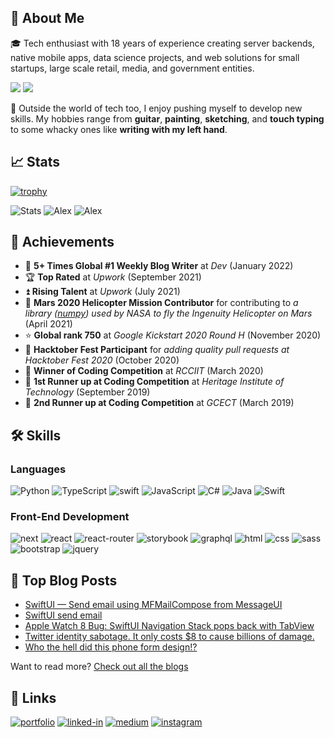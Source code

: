 ## 🚀 About Me

🎓 Tech enthusiast with 18 years of experience creating server backends, native mobile apps, data science projects, and web solutions for small startups, large scale retail, media, and government entities.

![](https://visitor-badge.laobi.icu/badge?page_id=protyagov.protyagov)
![](https://img.shields.io/website?url=https%3A%2F%2Fmartspec.com)

🎸 Outside the world of tech too, I enjoy pushing myself to develop new skills. My hobbies range from **guitar**, **painting**, **sketching**, and **touch typing** to some whacky ones like **writing with my left hand**.

## 📈 Stats
[![trophy](https://github-profile-trophy.vercel.app/?username=protyagov&theme=oldie&row=1&margin-w=28&no-bg=true&no-frame=true)](https://github.com/ryo-ma/github-profile-trophy)

![Stats](https://github-readme-stats.vercel.app/api?username=protyagov&show_icons=true&theme=transparent&border_radius=20&hide_border=true&custom_title=Activity&show=reviews&rank_icon=percentile)
![Alex](http://github-profile-summary-cards.vercel.app/api/cards/productive-time?username=protyagov&theme=transparent&utcOffset=3)
![Alex](http://github-profile-summary-cards.vercel.app/api/cards/profile-details?username=protyagov&theme=transparent&hide=owner)
## 🏅 Achievements

-   📝 **5+ Times Global #1 Weekly Blog Writer** at _Dev_ (January 2022)
-   🏆 **Top Rated** at _Upwork_ (September 2021)
-   ⏫ **Rising Talent** at _Upwork_ (July 2021)
-   🚁 **Mars 2020 Helicopter Mission Contributor** for contributing to _a library ([numpy](https://github.com/numpy/numpy)) used by NASA to fly the Ingenuity Helicopter on Mars_ (April 2021)
-   ⭐ **Global rank 750** at _Google Kickstart 2020 Round H_ (November 2020)
-   🤝 **Hacktober Fest Participant** for _adding quality pull requests at Hacktober Fest 2020_ (October 2020)
-   🥇 **Winner of Coding Competition** at _RCCIIT_ (March 2020)
-   🥈 **1st Runner up at Coding Competition** at _Heritage Institute of Technology_ (September 2019)
-   🥉 **2nd Runner up at Coding Competition** at _GCECT_ (March 2019)

## 🛠️ Skills

### Languages

![Python](https://img.shields.io/badge/Python-3776AB?style=for-the-badge&logo=python&logoColor=white)
![TypeScript](https://img.shields.io/badge/TypeScript-3178C6?style=for-the-badge&logo=typescript&logoColor=white)
![swift](https://img.shields.io/badge/Swift-FA7343?style=for-the-badge&logo=swift&logoColor=whit)
![JavaScript](https://img.shields.io/badge/JavaScript-323330?style=for-the-badge&logo=javascript&logoColor=F7DF1E)
![C#](https://img.shields.io/badge/c%23-%23239120.svg?style=for-the-badge&logo=csharp&logoColor=white)
![Java](https://img.shields.io/badge/java-%23ED8B00.svg?style=for-the-badge&logo=openjdk&logoColor=white)
![Swift](https://img.shields.io/badge/swift-F54A2A?style=for-the-badge&logo=swift&logoColor=white)

### Front-End Development

![next](https://img.shields.io/badge/Next-000000?style=for-the-badge&logo=nextdotjs&logoColor=FFFFFF)
![react](https://img.shields.io/badge/React-20232A?style=for-the-badge&logo=react&logoColor=61DAFB)
![react-router](https://img.shields.io/badge/React_Router-CA4245?style=for-the-badge&logo=react-router&logoColor=white)
![storybook](https://img.shields.io/badge/storybook-FF4785?style=for-the-badge&logo=storybook&logoColor=white)
![graphql](https://img.shields.io/badge/GraphQL-E434AA?style=for-the-badge&logo=graphql&logoColor=white)
![html](https://img.shields.io/badge/HTML5-E34F26?style=for-the-badge&logo=html5&logoColor=white)
![css](https://img.shields.io/badge/CSS3-1572B6?style=for-the-badge&logo=css3&logoColor=white)
![sass](https://img.shields.io/badge/SASS-CC6699?style=for-the-badge&logo=sass&logoColor=white)
![bootstrap](https://img.shields.io/badge/Bootstrap-563D7C?style=for-the-badge&logo=bootstrap&logoColor=white)
![jquery](https://img.shields.io/badge/jQuery-0769AD?style=for-the-badge&logo=jquery&logoColor=white)


## 📝 Top Blog Posts

-   [SwiftUI — Send email using MFMailCompose from MessageUI](https://martspec.medium.com/swiftui-send-email-using-mfmailcompose-from-messageui-b217370ff024)
-   [SwiftUI send email](https://martspec.medium.com/swiftui-send-email-e9ef558a9827)
-   [Apple Watch 8 Bug: SwiftUI Navigation Stack pops back with TabView](https://martspec.medium.com/apple-watch-8-bug-swiftui-navigation-stack-pops-back-with-tabview-e820630b51df)
-   [Twitter identity sabotage. It only costs $8 to cause billions of damage.](https://martspec.medium.com/twitter-identity-sabotage-it-only-costs-8-to-cause-billions-of-damage-elon-musk-reaction-7270799b0134)
-   [Who the hell did this phone form design!?](https://www.linkedin.com/posts/protyagov_design-designer-ui-activity-6974485186751188992-il8d?utm_source=share&utm_medium=member_desktop)

Want to read more? [Check out all the blogs](https://dev.to/protyagov)



## 🔗 Links

[![portfolio](https://img.shields.io/badge/Portfolio-5340ff?style=for-the-badge&logo=Google-chrome&logoColor=white)](https://martspec.com)
[![linked-in](https://img.shields.io/badge/Linked_In-0077B5?style=for-the-badge&logo=LinkedIn&logoColor=white)](https://linkedin.com/in/protyagov)
[![medium](https://img.shields.io/badge/medium-000000?style=for-the-badge&logo=medium&logoColor=white)](https://medium.com/@martspec)
[![instagram](https://img.shields.io/badge/Instagram-E4405F?style=for-the-badge&logo=instagram&logoColor=white)](https://www.instagram.com/martspec_com/)
